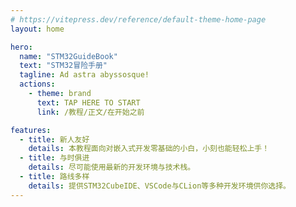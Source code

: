```yaml
---
# https://vitepress.dev/reference/default-theme-home-page
layout: home

hero:
  name: "STM32GuideBook"
  text: "STM32冒险手册"
  tagline: Ad astra abyssosque!
  actions:
    - theme: brand
      text: TAP HERE TO START
      link: /教程/正文/在开始之前

features:
  - title: 新人友好
    details: 本教程面向对嵌入式开发零基础的小白，小刻也能轻松上手！
  - title: 与时俱进
    details: 尽可能使用最新的开发环境与技术栈。
  - title: 路线多样
    details: 提供STM32CubeIDE、VSCode与CLion等多种开发环境供你选择。
---
```

